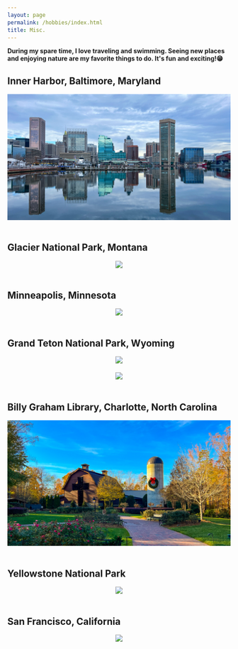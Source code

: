 ```yaml
---
layout: page
permalink: /hobbies/index.html
title: Misc.
---
```



**During my spare time, I love traveling and swimming. Seeing new places and enjoying nature are my favorite things to do. It's fun and exciting!😁**

## Inner Harbor, Baltimore, Maryland
<center>
<img src="/images/btm.JPG">
</center>

<br>

## Glacier National Park, Montana
<center>
<img src="/images/glaci.JPG">
</center>

<br>

## Minneapolis, Minnesota
<center>
<img src="/images/minne.JPG">
</center>

<br>

## Grand Teton National Park, Wyoming
<center>
<img src="/images/nature.JPG">
</center>

<br>

<center>
<img src="/images/teton.JPG">
</center>

<br>

## Billy Graham Library, Charlotte, North Carolina
<center>
<img src="/images/nc.JPG">
</center>

<br>

## Yellowstone National Park
<center>
<img src="/images/yellow.JPG">
</center>


<br>

## San Francisco, California

<center>
<img src="/images/SF.jpg">
</center>




